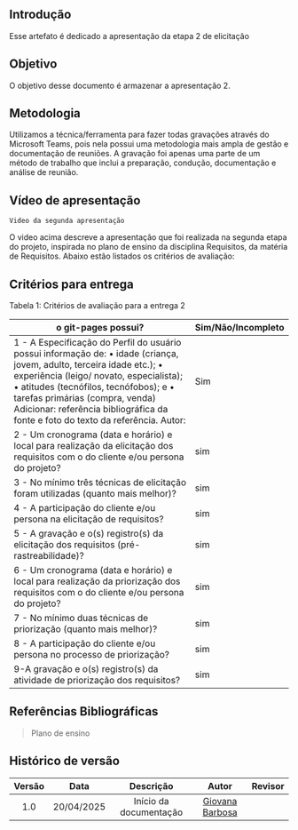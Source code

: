 ## Introdução

Esse artefato é dedicado a apresentação da etapa 2 de elicitação

## Objetivo

O objetivo desse documento é armazenar a apresentação 2.

## Metodologia

Utilizamos a técnica/ferramenta para fazer todas gravações através do Microsoft Teams, pois nela possui uma metodologia mais ampla de gestão e documentação de reuniões. A gravação foi apenas uma parte de um método de trabalho que inclui a preparação, condução, documentação e análise de reunião.

## Vídeo de apresentação

    Video da segunda apresentação



O video acima descreve a apresentação que foi realizada na segunda etapa do projeto, inspirada no plano de ensino da disciplina Requisitos, da matéria de Requisitos. Abaixo estão listados os critérios de avaliação:

## Critérios para entrega

Tabela 1: Critérios de avaliação para a entrega 2


| o git-pages possui?|Sim/Não/Incompleto |
|----------------|------------------------|
|1 - A Especificação do Perfil do usuário possui informação de: • idade (criança, jovem, adulto, terceira idade etc.); • experiência (leigo/ novato, especialista); • atitudes (tecnófilos, tecnófobos); e • tarefas primárias (compra, venda) Adicionar: referência bibliográfica da fonte e foto do texto da referência. Autor:|Sim|
|2 - Um cronograma (data e horário) e local para realização da elicitação dos requisitos com o do cliente e/ou persona do projeto? |sim
|3 - No mínimo três técnicas de elicitação foram utilizadas (quanto mais melhor)?|sim|
|4 - A participação do cliente e/ou persona na elicitação de requisitos?|sim|
|5 - A gravação e o(s) registro(s) da elicitação dos requisitos (pré-rastreabilidade)?|sim|
|6 - Um cronograma (data e horário) e local para realização da priorização dos requisitos com o do cliente e/ou persona do projeto? |sim|
|7 - No mínimo duas técnicas de priorização (quanto mais melhor)?|sim|
|8 - A participação do cliente e/ou persona no processo de priorização?|sim|
|9-A gravação e o(s) registro(s) da atividade de priorização dos requisitos?|sim|

## Referências Bibliográficas

> Plano de ensino

## Histórico de versão

| Versão |    Data    |              Descrição              |                     Autor                     | Revisor |
| :----: | :--------: | :---------------------------------: | :-------------------------------------------: | :-----: |
|  1.0   | 20/04/2025 |       Início da documentação        | [Giovana Barbosa ](https://github.com/gio221) |     |
